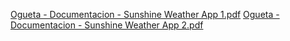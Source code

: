 [Ogueta - Documentacion - Sunshine Weather App 1.pdf](https://github.com/Sebasogueta/Ogueta-MyWeatherApp/files/15204370/Ogueta.-.Documentacion.-.Sunshine.Weather.App.1.pdf)
[Ogueta - Documentacion - Sunshine Weather App 2.pdf](https://github.com/Sebasogueta/Ogueta-MyWeatherApp/files/15204371/Ogueta.-.Documentacion.-.Sunshine.Weather.App.2.pdf)
